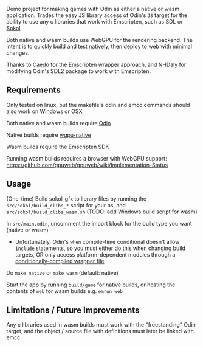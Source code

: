 Demo project for making games with Odin as either a native or wasm application. Trades the easy JS library access of Odin's `JS` target for the ability to use any c libraries that work with Emscripten, such as SDL or [Sokol](https://github.com/floooh/sokol).

Both native and wasm builds use WebGPU for the rendering backend. The intent is to quickly build and test natively, then deploy to web with minimal changes.

Thanks to [Caedo](https://github.com/Caedo/raylib_wasm_odin) for the Emscripten wrapper approach, and [NHDaly](https://github.com/NHDaly/sdl-wasm-odin) for modifying Odin's SDL2 package to work with Emscripten.

## Requirements
Only tested on linux, but the makefile's odin and emcc commands should also work on Windows or OSX

Both native and wasm builds require [Odin](https://odin-lang.org/)

Native builds require [wgpu-native](https://github.com/gfx-rs/wgpu-native)

Wasm builds require the Emscripten SDK

Running wasm builds requires a browser with WebGPU support: https://github.com/gpuweb/gpuweb/wiki/Implementation-Status

## Usage
(One-time) Build sokol_gfx to library files by running the `src/sokol/build_clibs_*` script for your os, and `src/sokol/build_clibs_wasm.sh` (TODO: add Windows build script for wasm)

In `src/main.odin`, uncomment the import block for the build type you want (native or wasm)
- Unfortunately, Odin's `when` compile-time conditional doesn't allow `include` statements, so you must either do this when changing build targets, OR only access platform-dependent modules through a [conditionally-compiled wrapper file](https://odin-lang.org/docs/overview/#file-suffixes)

Do `make native` or `make wasm` (default: native)

Start the app by running `build/game` for native builds, or hosting the contents of `web` for wasm builds e.g. `emrun web`

## Limitations / Future Improvements
Any c libraries used in wasm builds must work with the "freestanding" Odin target, and the object / source file with definitions must later be linked with emcc.
